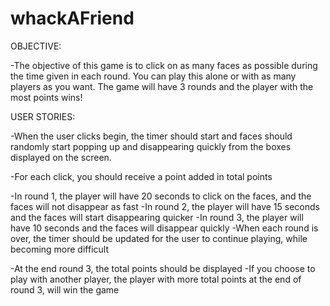 # whackAFriend


OBJECTIVE:

-The objective of this game is to click on as many faces as possible during the time given in each round. You can play this alone or with as many players as you want. The game will have 3 rounds and the player with the most points wins! 

USER STORIES: 

-When the user clicks begin, the timer should start and faces should randomly start popping up and disappearing quickly from the boxes displayed on the screen. 

-For each click, you should receive a point added in total points

-In round 1, the player will have 20 seconds to click on the faces, and the faces will not disappear as fast
-In round 2, the player will have 15 seconds and the faces will start disappearing quicker
-In round 3, the player will have 10 seconds and the faces will disappear quickly 
-When each round is over, the timer should be updated for the user to continue playing, while becoming more difficult

-At the end round 3, the total points should be displayed
-If you choose to play with another player, the player with more total points at the end of round 3, will win the game

